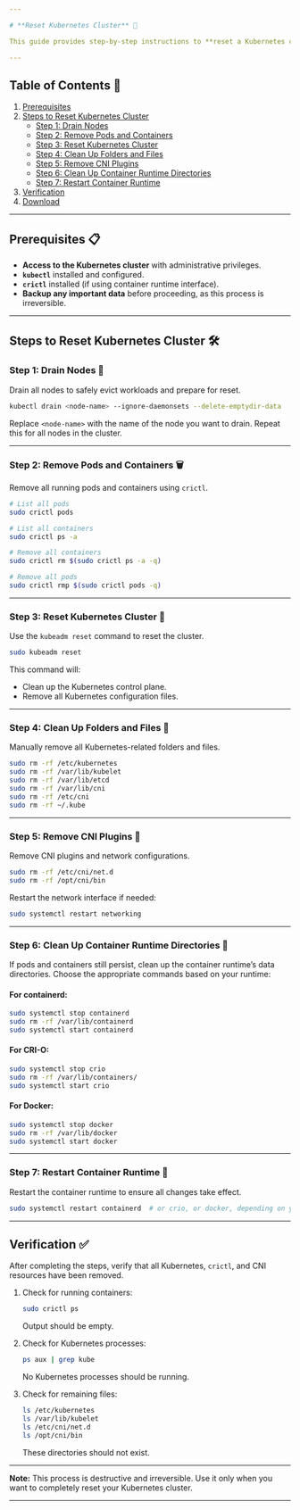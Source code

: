 ```yaml
---

# **Reset Kubernetes Cluster** 🔄

This guide provides step-by-step instructions to **reset a Kubernetes cluster**, including removing all associated folders, `crictl`-related resources, and CNI plugins. Use this guide with caution, as it will completely wipe your cluster configuration and data.

---
```


## **Table of Contents** 📑

1. [Prerequisites](#prerequisites-)
2. [Steps to Reset Kubernetes Cluster](#steps-to-reset-kubernetes-cluster-)
   - [Step 1: Drain Nodes](#step-1-drain-nodes-)
   - [Step 2: Remove Pods and Containers](#step-2-remove-pods-and-containers-)
   - [Step 3: Reset Kubernetes Cluster](#step-3-reset-kubernetes-cluster-)
   - [Step 4: Clean Up Folders and Files](#step-4-clean-up-folders-and-files-)
   - [Step 5: Remove CNI Plugins](#step-5-remove-cni-plugins-)
   - [Step 6: Clean Up Container Runtime Directories](#step-6-clean-up-container-runtime-directories-)
   - [Step 7: Restart Container Runtime](#step-7-restart-container-runtime-)
3. [Verification](#verification-)
4. [Download](#download-)

---

## **Prerequisites** 📋

- **Access to the Kubernetes cluster** with administrative privileges.
- **`kubectl`** installed and configured.
- **`crictl`** installed (if using container runtime interface).
- **Backup any important data** before proceeding, as this process is irreversible.

---

## **Steps to Reset Kubernetes Cluster** 🛠️

### **Step 1: Drain Nodes** 🚿

Drain all nodes to safely evict workloads and prepare for reset.

```bash
kubectl drain <node-name> --ignore-daemonsets --delete-emptydir-data
```

Replace `<node-name>` with the name of the node you want to drain. Repeat this for all nodes in the cluster.

---

### **Step 2: Remove Pods and Containers** 🗑️

Remove all running pods and containers using `crictl`.

```bash
# List all pods
sudo crictl pods

# List all containers
sudo crictl ps -a

# Remove all containers
sudo crictl rm $(sudo crictl ps -a -q)

# Remove all pods
sudo crictl rmp $(sudo crictl pods -q)
```

---

### **Step 3: Reset Kubernetes Cluster** 🔧

Use the `kubeadm reset` command to reset the cluster.

```bash
sudo kubeadm reset
```

This command will:
- Clean up the Kubernetes control plane.
- Remove all Kubernetes configuration files.

---

### **Step 4: Clean Up Folders and Files** 🧹

Manually remove all Kubernetes-related folders and files.

```bash
sudo rm -rf /etc/kubernetes
sudo rm -rf /var/lib/kubelet
sudo rm -rf /var/lib/etcd
sudo rm -rf /var/lib/cni
sudo rm -rf /etc/cni
sudo rm -rf ~/.kube
```

---

### **Step 5: Remove CNI Plugins** 🔌

Remove CNI plugins and network configurations.

```bash
sudo rm -rf /etc/cni/net.d
sudo rm -rf /opt/cni/bin
```

Restart the network interface if needed:

```bash
sudo systemctl restart networking
```

---

### **Step 6: Clean Up Container Runtime Directories** 🧽

If pods and containers still persist, clean up the container runtime’s data directories. Choose the appropriate commands based on your runtime:

#### **For containerd:**
```bash
sudo systemctl stop containerd
sudo rm -rf /var/lib/containerd
sudo systemctl start containerd
```

#### **For CRI-O:**
```bash
sudo systemctl stop crio
sudo rm -rf /var/lib/containers/
sudo systemctl start crio
```

#### **For Docker:**
```bash
sudo systemctl stop docker
sudo rm -rf /var/lib/docker
sudo systemctl start docker
```

---

### **Step 7: Restart Container Runtime** 🔄

Restart the container runtime to ensure all changes take effect.

```bash
sudo systemctl restart containerd  # or crio, or docker, depending on your runtime
```

---

## **Verification** ✅

After completing the steps, verify that all Kubernetes, `crictl`, and CNI resources have been removed.

1. Check for running containers:
   ```bash
   sudo crictl ps
   ```
   Output should be empty.

2. Check for Kubernetes processes:
   ```bash
   ps aux | grep kube
   ```
   No Kubernetes processes should be running.

3. Check for remaining files:
   ```bash
   ls /etc/kubernetes
   ls /var/lib/kubelet
   ls /etc/cni/net.d
   ls /opt/cni/bin
   ```
   These directories should not exist.

---

**Note:** This process is destructive and irreversible. Use it only when you want to completely reset your Kubernetes cluster.

---